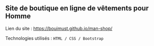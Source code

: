 ## Site de boutique en ligne de vêtements pour Homme
  
Lien du site : https://bouimust.github.io/man-shop/
  
Technologies utilisés :
``HTML / CSS / Bootstrap`` 
